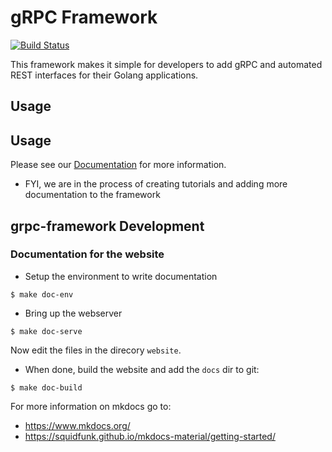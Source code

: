 # gRPC Framework
[![Build Status](https://app.travis-ci.com/libopenstorage/grpc-framework.svg?branch=master)](https://app.travis-ci.com/libopenstorage/grpc-framework)

This framework makes it simple for developers to add gRPC and automated REST
interfaces for their Golang applications.

## Usage

## Usage

Please see our [Documentation](https://libopenstorage.github.io/grpc-framework) for
more information.

* FYI, we are in the process of creating tutorials and adding more documentation
to the framework

## grpc-framework Development

### Documentation for the website

* Setup the environment to write documentation

```
$ make doc-env
```

* Bring up the webserver

```
$ make doc-serve
```

Now edit the files in the direcory `website`.

* When done, build the website and add the `docs` dir to git:

```
$ make doc-build
```

For more information on mkdocs go to:

* https://www.mkdocs.org/
* https://squidfunk.github.io/mkdocs-material/getting-started/ 
